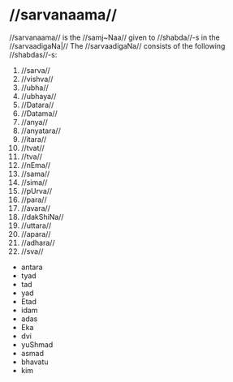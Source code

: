 # //sarvanaama//

//sarvanaama// is the //samj~Naa// given to //shabda//-s in the //sarvaadigaNa|// The //sarvaadigaNa// consists of the following //shabdas//-s:

1. //sarva//
2. //vishva//
3. //ubha//
4. //ubhaya//
5. //Datara//
6. //Datama//
7. //anya//
8. //anyatara//
9. //itara//
10. //tvat//
11. //tva//
12. //nEma//
13. //sama//
14. //sima//
15. //pUrva//
16. //para//
17. //avara//
18. //dakShiNa//
19. //uttara//
20. //apara//
21. //adhara//
22. //sva//
- antara
- tyad
- tad
- yad
- Etad
- idam
- adas
- Eka
- dvi
- yuShmad
- asmad
- bhavatu
- kim

<!--stackedit_data:
eyJoaXN0b3J5IjpbLTE3NzA2MTEyNyw1MjU5MzM0ODUsMTI4Mj
EzODk2MSwxMzc3OTU1ODU3LC0xNDg1NTA2NjkxLDg5NDIyMzQx
NSw5MDM4MzY5MDQsLTE2Nzk3MjQ4NDBdfQ==
-->